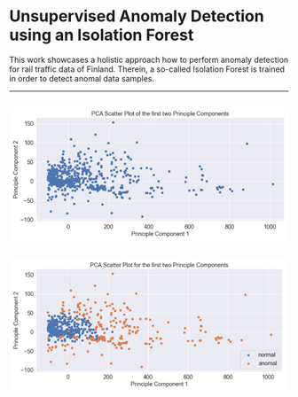 # Unsupervised Anomaly Detection using an Isolation Forest

This work showcases a holistic approach how to perform anomaly detection for rail traffic data of Finland. Therein, a so-called Isolation Forest is trained in order to detect anomal data samples. 

---

<h2 align="center">
  <img src="assets/pca_before_anomaly_detection.PNG" alt="PCA before" width="1000px" />
</h2>

<h2 align="center">
  <img src="assets/pca_after_anomaly_detection.PNG" alt="PCA afterwards" width="1000px" />
</h2>
